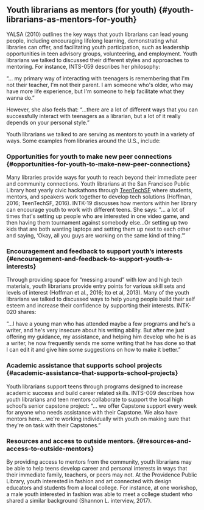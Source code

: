 ## Youth librarians as mentors (for youth) {#youth-librarians-as-mentors-for-youth}

YALSA (2010) outlines the key ways that youth librarians can lead young people, including encouraging lifelong learning, demonstrating what libraries can offer, and facilitating youth participation, such as leadership opportunities in teen advisory groups, volunteering, and employment. Youth librarians we talked to discussed their different styles and approaches to mentoring. For instance, INTS-059 describes her philosophy:

“... my primary way of interacting with teenagers is remembering that I&#039;m not their teacher, I&#039;m not their parent. I am someone who&#039;s older, who may have more life experience, but I&#039;m someone to help facilitate what they wanna do.”

However, she also feels that: “...there are a lot of different ways that you can successfully interact with teenagers as a librarian, but a lot of it really depends on your personal style.”

Youth librarians we talked to are serving as mentors to youth in a variety of ways. Some examples from libraries around the U.S., include:

### Opportunities for youth to make new peer connections {#opportunities-for-youth-to-make-new-peer-connections}

Many libraries provide ways for youth to reach beyond their immediate peer and community connections. Youth librarians at the San Francisco Public Library host yearly civic hackathons through [TeenTechSF](https://teentechsf.org/) where students, mentors, and speakers work together to develop tech solutions (Hoffman, 2016; TeenTechSF, 2016). INTK-19 discusses how mentors within her library can encourage youth to work with different teens. She says: &quot;... a lot of times that&#039;s setting up people who are interested in one video game, and then having them tournament against somebody else...Or setting up two kids that are both wanting laptops and setting them up next to each other and saying, ‘Okay, all you guys are working on the same kind of thing.’”

### Encouragement and feedback to support youth’s interests {#encouragement-and-feedback-to-support-youth-s-interests}

Through providing space for “messing around” with low and high tech materials, youth librarians provide entry points for various skill sets and levels of interest (Hoffman et al., 2016; Ito et al, 2013). Many of the youth librarians we talked to discussed ways to help young people build their self esteem and increase their confidence by supporting their interests. INTK-020 shares:

“...I have a young man who has attended maybe a few programs and he&#039;s a writer, and he&#039;s very insecure about his writing ability. But after me just offering my guidance, my assistance, and helping him develop who he is as a writer, he now frequently sends me some writing that he has done so that I can edit it and give him some suggestions on how to make it better.”

### Academic assistance that supports school projects {#academic-assistance-that-supports-school-projects}

Youth librarians support teens through programs designed to increase academic success and build career related skills. INTS-009 describes how youth librarians and teen mentors collaborate to support the local high school’s senior capstone project: “... we offer Capstone support every week for anyone who needs assistance with their Capstone. We also have mentors here....we&#039;re working individually with youth on making sure that they&#039;re on task with their Capstones.”

### Resources and access to outside mentors. {#resources-and-access-to-outside-mentors}

By providing access to mentors from the community, youth librarians may be able to help teens develop career and personal interests in ways that their immediate family, teachers, or peers may not. At the Providence Public Library, youth interested in fashion and art connected with design educators and students from a local college. For instance, at one workshop, a male youth interested in fashion was able to meet a college student who shared a similar background (Shannon L. interview, 2017).